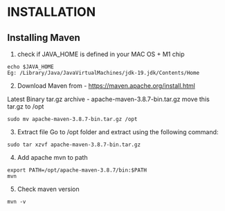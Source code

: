 # INSTALLATION


## Installing Maven
1. check if JAVA_HOME is defined in your MAC OS + M1 chip
```
echo $JAVA_HOME
Eg: /Library/Java/JavaVirtualMachines/jdk-19.jdk/Contents/Home
```
2. Download Maven from - https://maven.apache.org/install.html

Latest Binary tar.gz archive - apache-maven-3.8.7-bin.tar.gz
move this tar.gz to /opt

``
sudo mv apache-maven-3.8.7-bin.tar.gz /opt
``

3. Extract file
Go to /opt folder and extract using the following command:
```
sudo tar xzvf apache-maven-3.8.7-bin.tar.gz
```

4. Add apache mvn to path

```agsl
export PATH=/opt/apache-maven-3.8.7/bin:$PATH
mvn
```

5. Check maven version

```agsl
mvn -v
```